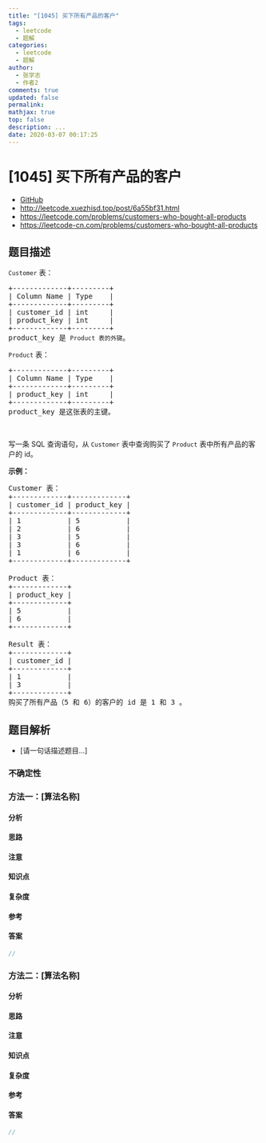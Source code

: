 ```yaml
---
title: "[1045] 买下所有产品的客户"
tags:
  - leetcode
  - 题解
categories:
  - leetcode
  - 题解
author:
  - 张学志
  - 作者2
comments: true
updated: false
permalink:
mathjax: true
top: false
description: ...
date: 2020-03-07 00:17:25
---
```



# [1045] 买下所有产品的客户
* [GitHub](https://github.com/algoboy101/LeetCodeCrowdsource/tree/master/_posts/QA/%5B1045%5D%20%E4%B9%B0%E4%B8%8B%E6%89%80%E6%9C%89%E4%BA%A7%E5%93%81%E7%9A%84%E5%AE%A2%E6%88%B7.md)
* http://leetcode.xuezhisd.top/post/6a55bf31.html
* https://leetcode.com/problems/customers-who-bought-all-products
* https://leetcode-cn.com/problems/customers-who-bought-all-products


## 题目描述

<p><code>Customer</code>&nbsp;表：</p>

<pre>
+-------------+---------+
| Column Name | Type    |
+-------------+---------+
| customer_id | int     |
| product_key | int     |
+-------------+---------+
product_key 是 <code>Product 表的外键</code>。
</pre>

<p><code>Product</code>&nbsp;表：</p>

<pre>
+-------------+---------+
| Column Name | Type    |
+-------------+---------+
| product_key | int     |
+-------------+---------+
product_key 是这张表的主键。
</pre>

<p>&nbsp;</p>

<p>写一条 SQL 查询语句，从 <code>Customer</code> 表中查询购买了 <code>Product</code> 表中所有产品的客户的 id。</p>

<p><strong>示例：</strong></p>

<pre>
Customer 表：
+-------------+-------------+
| customer_id | product_key |
+-------------+-------------+
| 1           | 5           |
| 2           | 6           |
| 3           | 5           |
| 3           | 6           |
| 1           | 6           |
+-------------+-------------+

Product 表：
+-------------+
| product_key |
+-------------+
| 5           |
| 6           |
+-------------+

Result 表：
+-------------+
| customer_id |
+-------------+
| 1           |
| 3           |
+-------------+
购买了所有产品（5 和 6）的客户的 id 是 1 和 3 。
</pre>



## 题目解析
* [请一句话描述题目...]

### 不确定性


### 方法一：[算法名称]

#### 分析

#### 思路

#### 注意

#### 知识点

#### 复杂度

#### 参考

#### 答案

```cpp
//
```


### 方法二：[算法名称]

#### 分析

#### 思路

#### 注意

#### 知识点

#### 复杂度

#### 参考

#### 答案

```cpp
//
```


